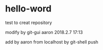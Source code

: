 # hello-word
test to creat repository


modify by git-gui aaron 2018.2.7 17:13


add by aaron from localhost by git-shell push 
